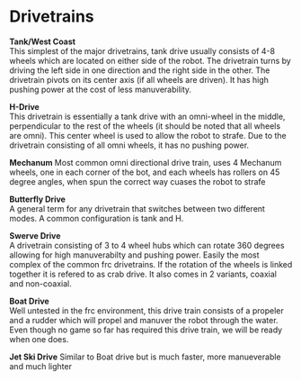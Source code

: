 # Drivetrains

**Tank/West Coast**  
This simplest of the major drivetrains, tank drive usually consists of 4-8 wheels which are located on either side of the robot. The drivetrain turns 
by driving the left side in one direction and the right side in the other. The drivetrain pivots on its center axis (if all wheels are driven). It has high pushing power at the cost of less manuverability.

**H-Drive**  
This drivetrain is essentially a tank drive with an omni-wheel in the middle, perpendicular to the rest of the wheels (it should be noted that all wheels are omni). This center wheel is used to allow the robot to strafe. Due to the drivetrain consisting of all omni wheels, it has no pushing power.

**Mechanum** Most common omni directional drive train, uses 4 Mechanum wheels, one in each corner of the bot, and each wheels has rollers on 45 degree angles, when spun the correct way cuases the robot to strafe

**Butterfly Drive**  
A general term for any drivetrain that switches between two different modes. A common configuration is tank and H.

**Swerve Drive**  
A drivetrain consisting of 3 to 4 wheel hubs which can rotate 360 degrees allowing for high manuverabilty and pushing power. Easily the most complex of the common frc drivetrains. If the rotation of the wheels is linked together it is refered to as crab drive. It also comes in 2 variants, coaxial and non-coaxial.

**Boat Drive**  
Well untested in the frc environment, this drive train consists of a propeler and a rudder which will propel and manuver the robot through the water. Even though no game so far has required this drive train, we will be ready when one does.

**Jet Ski Drive**
Similar to Boat drive but is much faster, more manueverable and much lighter
